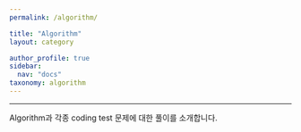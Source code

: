 ```yaml
---
permalink: /algorithm/

title: "Algorithm"
layout: category

author_profile: true
sidebar:
  nav: "docs"
taxonomy: algorithm
---
```


<hr/>
Algorithm과 각종 coding test 문제에 대한 풀이를 소개합니다.
